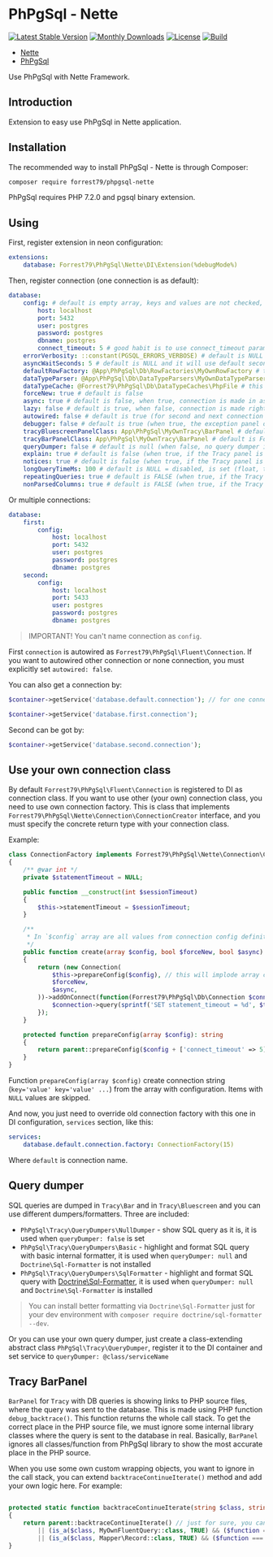 # PhPgSql - Nette

[![Latest Stable Version](https://poser.pugx.org/forrest79/phpgsql-nette/v)](//packagist.org/packages/forrest79/phpgsql-nette)
[![Monthly Downloads](https://poser.pugx.org/forrest79/phpgsql-nette/d/monthly)](//packagist.org/packages/forrest79/phpgsql-nette)
[![License](https://poser.pugx.org/forrest79/phpgsql-nette/license)](//packagist.org/packages/forrest79/phpgsql-nette)
[![Build](https://github.com/forrest79/phpgsql-nette/actions/workflows/build.yml/badge.svg?branch=master)](https://github.com/forrest79/phpgsql-nette/actions/workflows/build.yml)

* [Nette](https://nette.org)
* [PhPgSql](https://github.com/forrest79/phpgsql)

Use PhPgSql with Nette Framework.

## Introduction

Extension to easy use PhPgSql in Nette application.


## Installation

The recommended way to install PhPgSql - Nette is through Composer:

```sh
composer require forrest79/phpgsql-nette
```

PhPgSql requires PHP 7.2.0 and pgsql binary extension.


## Using

First, register extension in neon configuration:

```yaml
extensions:
    database: Forrest79\PhPgSql\Nette\DI\Extension(%debugMode%)
```

Then, register connection (one connection is as default):

```yaml
database:
    config: # default is empty array, keys and values are not checked, just imploded to `pg_connect` `$connection_string` as `"key1=value1 key2=value2 ..."`
        host: localhost
        port: 5432
        user: postgres
        password: postgres
        dbname: postgres
        connect_timeout: 5 # good habit is to use connect_timeout parameter
    errorVerbosity: ::constant(PGSQL_ERRORS_VERBOSE) # default is NULL and it will use default error verbose PGSQL_ERRORS_DEFAULT, other value can be PGSQL_ERRORS_TERSE
    asyncWaitSeconds: 5 # default is NULL and it will use default seconds value
    defaultRowFactory: @App\PhPgSql\Db\RowFactories\MyOwnRowFactory # this service is needed to be registered, default is NULL, and default row factory is used
    dataTypeParser: @App\PhPgSql\Db\DataTypeParsers\MyOwnDataTypeParser # this service is needed to be registered, default is NULL, and default data type parser is used
    dataTypeCache: @Forrest79\PhPgSql\Db\DataTypeCaches\PhpFile # this service is needed to be registered like this `- Forrest79\PhPgSql\Db\DataTypeCaches\PhpFile('%tempDir%/phpgsql/data-types-cache.php')`, this is recommended settings, default is NULL and cache is disabled
    forceNew: true # default is false
    async: true # default is false, when true, connection is made in async way, and it's not blocking the next PHP code execution (before the first query is run, a library is waiting for active connection)
    lazy: false # default is true, when false, connection is made right after the Connection object is created, when true, connection is made with the first query
    autowired: false # default is true (for second and next connection is always false)
    debugger: false # default is true (when true, the exception panel on Bluescreen is added, and Tracy bar is shown in debug mode)
    tracyBluescreenPanelClass: App\PhPgSql\MyOwnTracy\BarPanel # default is Forrest79\PhPgSql\Tracy\BluescreenPanel (you can use your own Tracy bluescreen panel class)
    tracyBarPanelClass: App\PhPgSql\MyOwnTracy\BarPanel # default is Forrest79\PhPgSql\Tracy\BarPanel (you can use your own Tracy bar panel class)
    queryDumper: false # default is null (when false, no query dumper is used, and all SQL queries are displayed as it is, when null - auto-detection is used - when Doctrine\Sql-Formatter is installed, it is used, when not, internal basic formatter is used or use own service via @serviceName)
    explain: true # default is false (when true, if the Tracy panel is enabled, explain is shown for every query)
    notices: true # default is false (when true, if the Tracy panel is enabled, after every SQL command and before connection is closed, notices are got and put into the query log)
    longQueryTimeMs: 100 # default is NULL = disabled, is set (float, time in milliseconds) and Tracy panel is enabled, all queries that takes longer than this value is marked in the panel with bold red time)
    repeatingQueries: true # default is FALSE (when true, if the Tracy panel is enabled, repeating queries are detected and listed - except BEGIN, COMMIT, ROLLBACK and SET statements)
    nonParsedColumns: true # default is FALSE (when true, if the Tracy panel is enabled, queries with some non-parsed (used) columns are detected and listed)
```

Or multiple connections:

```yaml
database:
    first:
        config:
            host: localhost
            port: 5432
            user: postgres
            password: postgres
            dbname: postgres
    second:
        config:
            host: localhost
            port: 5433
            user: postgres
            password: postgres
            dbname: postgres
```

> IMPORTANT! You can't name connection as `config`.

First `connection` is autowired as `Forrest79\PhPgSql\Fluent\Connection`. If you want to autowired other connection or none connection, you must explicitly set `autowired: false`.

You can also get a connection by:

```php
$container->getService('database.default.connection'); // for one connection, default

$container->getService('database.first.connection');
```

Second can be got by:

```php
$container->getService('database.second.connection');
```

## Use your own connection class

By default `Forrest79\PhPgSql\Fluent\Connection` is registered to DI as connection class. If you want to use other (your own) connection class, you need to use own connection factory. This is class that implements `Forrest79\PhPgSql\Nette\Connection\ConnectionCreator` interface, and you must specify the concrete return type with your connection class.

Example:

```php
class ConnectionFactory implements Forrest79\PhPgSql\Nette\Connection\ConnectionCreator
{
    /** @var int */
    private $statementTimeout = NULL;

    public function __construct(int $sessionTimeout)
    {
        $this->statementTimeout = $sessionTimeout;
    }

    /**
     * In `$config` array are all values from connection config definition, you can use some special/meta values for your own logic and unset it from `$config` before sending it to `prepareConfig()` function.
     */
    public function create(array $config, bool $forceNew, bool $async): MyOwnConnection
    {
        return (new Connection(
            $this->prepareConfig($config), // this will implode array config to string, you can extend this method and add some default settings or your own logic
            $forceNew,
            $async,
        ))->addOnConnect(function(Forrest79\PhPgSql\Db\Connection $connection) {
            $connection->query(sprintf('SET statement_timeout = %d', $this->statementTimeout));
        });
    }

    protected function prepareConfig(array $config): string
    {
        return parent::prepareConfig($config + ['connect_timeout' => 5]);
    }
}
```

Function `prepareConfig(array $config)` create connection string (`key='value' key='value' ...`) from the array with configuration. Items with `NULL` values are skipped.

And now, you just need to override old connection factory with this one in DI configuration, `services` section, like this:

```yaml
services:
    database.default.connection.factory: ConnectionFactory(15)
```

Where `default` is connection name.

## Query dumper

SQL queries are dumped in `Tracy\Bar` and in `Tracy\Bluescreen` and you can use different dumpers/formatters. Three are included:
- `PhPgSql\Tracy\QueryDumpers\NullDumper` - show SQL query as it is, it is used when `queryDumper: false` is set
- `PhPgSql\Tracy\QueryDumpers\Basic` - highlight and format SQL query with basic internal formatter, it is used when `queryDumper: null` and `Doctrine\Sql-Formatter` is not installed
- `PhPgSql\Tracy\QueryDumpers\SqlFormatter` - highlight and format SQL query with [Doctrine\Sql-Formatter](https://github.com/doctrine/sql-formatter), it is used when `queryDumper: null` and `Doctrine\Sql-Formatter` is installed

> You can install better formatting via `Doctrine\Sql-Formatter` just for your dev environment with `composer require doctrine/sql-formatter --dev`.

Or you can use your own query dumper, just create a class-extending abstract class `PhPgSql\Tracy\QueryDumper`, register it to the DI container and set service to `queryDumper: @class/serviceName`

## Tracy BarPanel

`BarPanel` for `Tracy` with DB queries is showing links to PHP source files, where the query was sent to the database. This is made using PHP function `debug_backtrace()`.
This function returns the whole call stack. To get the correct place in the PHP source file, we must ignore some internal library classes where the query is sent to the database in real.
Basically, `BarPanel` ignores all classes/function from PhPgSql library to show the most accurate place in the PHP source.

When you use some own custom wrapping objects, you want to ignore in the call stack, you can extend `backtraceContinueIterate()` method and add your own logic here. For example:

```php

protected static function backtraceContinueIterate(string $class, string $function): bool
{
    return parent::backtraceContinueIterate() // just for sure, you can use multiple extends...
        || (is_a($class, MyOwnFluentQuery::class, TRUE) && ($function === 'count'))
        || (is_a($class, Mapper\Record::class, TRUE) && ($function === 'fetch'));
}

```
